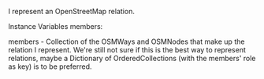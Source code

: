 I represent an OpenStreetMap relation.

Instance Variables
	members:		<OrderedCollection>

members
	- Collection of the OSMWays and OSMNodes that make up the relation I represent. We're still not sure if this is the best way to represent relations, maybe a Dictionary of OrderedCollections (with the members' role as key) is to be preferred.